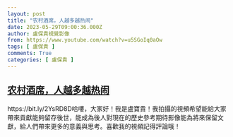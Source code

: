 ```yaml
---
layout: post
title: "农村酒席，人越多越热闹"
date: 2023-05-29T09:00:36.000Z
author: 盧保貴視覺影像
from: https://www.youtube.com/watch?v=u5SGoIq0aOw
tags: [ 盧保貴 ]
comments: True
categories: [ 盧保貴 ]
---
```

<!--1685350836000-->
[农村酒席，人越多越热闹](https://www.youtube.com/watch?v=u5SGoIq0aOw)
------

<div>
https://bit.ly/2YsRD8D哈嘍，大家好！我是盧寶貴！我拍攝的視頻希望能給大家帶來貢獻能夠留存後世，能成為後人對現在的歷史參考期待影像能為將來保留文獻，給人們帶來更多的意義與思考。喜歡我的視頻記得評論哦！
</div>
